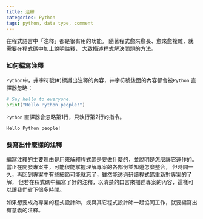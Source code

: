 ```yaml
---
title: 注釋
categories: Python
tags: python, data type, comment
---
```

在程式語言中「注釋」都是很有用的功能。
隨著程式愈來愈長、愈來愈複雜，就需要在程式碼中加上說明註釋，
大致描述程式解決問題的方法。

### 如何編寫注釋

<!-- more -->

`Python`中，井字符號(#)標識出注釋的內容，井字符號後面的內容都會被`Python` 直譯器忽略：
```python
# Say hello to everyone.
print("Hello Python people!")
```
`Python` 直譯器會忽略第1行，只執行第2行的指令。
```text
Hello Python people!
```

### 要寫出什麼樣的注釋
編寫注釋的主要理由是用來解釋程式碼是要做什麼的，並說明是怎麼讓它運作的。
當正在開發專案中，可能很能掌握理解專案的各部份並知道怎麼整合，
但時間一久，再回到專案中有些細節可能就忘了，雖然能透過研讀程式碼重新對專案的了解，
但若在程式碼中編寫了好的注釋，以清楚的口言來描述專案的內容，這樣可以讓我們省下很多時間。

如果想要成為專業的程式設計師，或與其它程式設計師一起協同工作，就要編寫出有意義的注釋。

